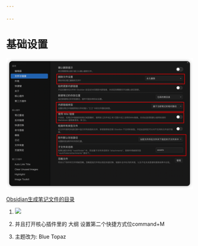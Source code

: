 ```yaml
---

---
```


# 基础设置
![](assets/Pasted%20image%2020230219144539.png)

[Obsidian生成笔记文件的目录](https://new.qq.com/rain/a/20210818A05T0100)
1. ![](Pasted%20image%2020230218213452.png)
2. 并且打开核心插件里的 大纲 设置第二个快捷方式位command+M

3. 主题改为: Blue Topaz



